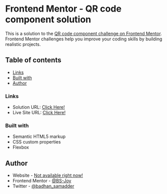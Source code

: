 # Frontend Mentor - QR code component solution

This is a solution to the [QR code component challenge on Frontend Mentor](https://www.frontendmentor.io/challenges/qr-code-component-iux_sIO_H). Frontend Mentor challenges help you improve your coding skills by building realistic projects. 

## Table of contents

  - [Links](#links)
  - [Built with](#built-with)
- [Author](#author)

### Links

- Solution URL: [Click Here!](https://github.com/BS-Joy/fm-QR-code-component-challenge)
- Live Site URL: [Click Here!](https://bs-joy.github.io/fm-QR-code-component-challenge/)


### Built with

- Semantic HTML5 markup
- CSS custom properties
- Flexbox

## Author

- Website - [Not available right now!](#)
- Frontend Mentor - [@BS-Joy](https://www.frontendmentor.io/profile/BS-Joy)
- Twitter - [@badhan_samadder](https://twitter.com/badhan_samadder)
